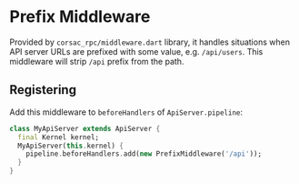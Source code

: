 # Prefix Middleware

Provided by `corsac_rpc/middleware.dart` library, it handles situations when
API server URLs are prefixed with some value, e.g. `/api/users`. This
middleware will strip `/api` prefix from the path.

## Registering

Add this middleware to `beforeHandlers` of `ApiServer.pipeline`:

```dart
class MyApiServer extends ApiServer {
  final Kernel kernel;
  MyApiServer(this.kernel) {
    pipeline.beforeHandlers.add(new PrefixMiddleware('/api'));
  }
}
```
